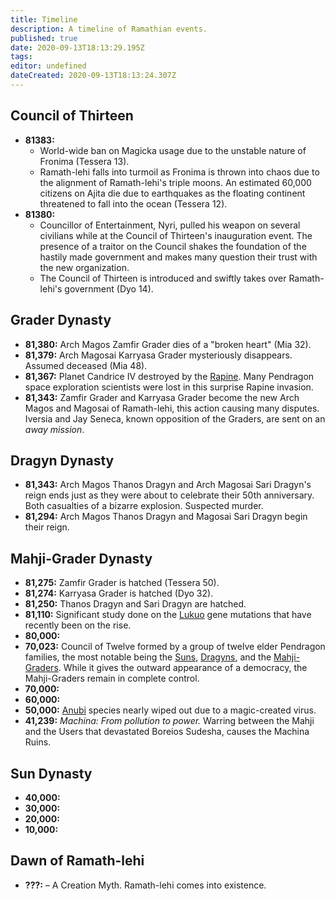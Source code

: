 ```yaml
---
title: Timeline
description: A timeline of Ramathian events.
published: true
date: 2020-09-13T18:13:29.195Z
tags: 
editor: undefined
dateCreated: 2020-09-13T18:13:24.307Z
---
```


## Council of Thirteen

- **81383:**
    - World-wide ban on Magicka usage due to the unstable nature of Fronima (Tessera 13).
    - Ramath-lehi falls into turmoil as Fronima is thrown into chaos due to the alignment of Ramath-lehi's triple moons. An estimated 60,000 citizens on Ajita die due to earthquakes as the floating continent threatened to fall into the ocean (Tessera 12).
- **81380:**
    - Councillor of Entertainment, Nyri, pulled his weapon on several civilians while at the Council of Thirteen's inauguration event. The presence of a traitor on the Council shakes the foundation of the hastily made government and makes many question their trust with the new organization.
    - The Council of Thirteen is introduced and swiftly takes over Ramath-lehi's government (Dyo 14).

## Grader Dynasty

- **81,380:** Arch Magos Zamfir Grader dies of a "broken heart" (Mia 32).
- **81,379:** Arch Magosai Karryasa Grader mysteriously disappears. Assumed deceased (Mia 48).
- **81,367:** Planet Candrice IV destroyed by the [Rapine](/species/rapine). Many Pendragon space exploration scientists were lost in this surprise Rapine invasion.
- **81,343:** Zamfir Grader and Karryasa Grader become the new Arch Magos and Magosai of Ramath-lehi, this action causing many disputes. Iversia and Jay Seneca, known opposition of the Graders, are sent on an *away mission*.

## Dragyn Dynasty

- **81,343:** Arch Magos Thanos Dragyn and Arch Magosai Sari Dragyn's reign ends just as they were about to celebrate their 50th anniversary. Both casualties of a bizarre explosion. Suspected murder.
- **81,294:** Arch Magos Thanos Dragyn and Magosai Sari Dragyn begin their reign.

## Mahji-Grader Dynasty

- **81,275:** Zamfir Grader is hatched (Tessera 50).
- **81,274:** Karryasa Grader is hatched (Dyo 32).
- **81,250:** Thanos Dragyn and Sari Dragyn are hatched.
-   **81,110:** Significant study done on the [Lukuo](/species/lukuo) gene mutations that have recently been on the rise.
- **80,000:**
- **70,023:** Council of Twelve formed by a group of twelve elder Pendragon families, the most notable being the [Suns](/genealogy/sun), [Dragyns](/genealogy/dragyn), and the [Mahji-Graders](/genealogy/grader). While it gives the outward appearance of a democracy, the Mahji-Graders remain in complete control.
- **70,000:**
- **60,000:**
- **50,000:** [Anubi](/species/anubi) species nearly wiped out due to a magic-created virus.
- **41,239:** *Machina: From pollution to power.* Warring between the Mahji and the Users that devastated Boreios Sudesha, causes the Machina Ruins.

## Sun Dynasty

- **40,000:**
- **30,000:**
- **20,000:**
- **10,000:**

## Dawn of Ramath-lehi

- **???:** – A Creation Myth. Ramath-lehi comes into existence.

